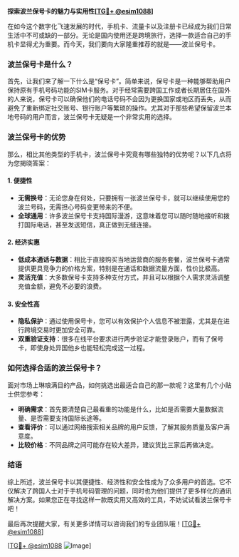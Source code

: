 **探索波兰保号卡的魅力与实用性[[TG💪+ @esim1088](https://t.me/s/esim1088)]**

在如今这个数字化飞速发展的时代，手机卡、流量卡以及注册卡已经成为我们日常生活中不可或缺的一部分。无论是国内使用还是跨境旅行，选择一款适合自己的手机卡显得尤为重要。而今天，我们要向大家隆重推荐的就是——波兰保号卡。

### 波兰保号卡是什么？

首先，让我们来了解一下什么是“保号卡”。简单来说，保号卡是一种能够帮助用户保持原有手机号码功能的SIM卡服务。对于经常需要跨国工作或者长期居住在国外的人来说，保号卡可以确保他们的电话号码不会因为更换国家或地区而丢失，从而避免了重新绑定社交账号、银行账户等繁琐的操作。尤其对于那些希望保留波兰本地号码的用户而言，波兰保号卡无疑是一个非常实用的选择。

### 波兰保号卡的优势

那么，相比其他类型的手机卡，波兰保号卡究竟有哪些独特的优势呢？以下几点将为您揭晓答案：

#### 1. **便捷性**
   - **无需换号**：无论您身在何处，只要拥有一张波兰保号卡，就可以继续使用您的波兰号码，无需担心号码变更带来的不便。
   - **全球通用**：许多波兰保号卡支持国际漫游，这意味着您可以随时随地接听和拨打国际电话，甚至发送短信，真正做到无缝连接。

#### 2. **经济实惠**
   - **低成本通话与数据**：相比于直接购买当地运营商的服务套餐，波兰保号卡通常提供更具竞争力的价格方案，特别是在通话和数据流量方面，性价比极高。
   - **灵活充值**：大多数保号卡支持多种支付方式，并且可以根据个人需求灵活调整充值金额，避免不必要的浪费。

#### 3. **安全性高**
   - **隐私保护**：通过使用保号卡，您可以有效保护个人信息不被泄露，尤其是在进行跨境交易时更加安全可靠。
   - **双重验证支持**：很多在线平台要求进行两步验证才能登录账户，而有了保号卡，即使身处异国他乡也能轻松完成这一过程。

### 如何选择合适的波兰保号卡？

面对市场上琳琅满目的产品，如何挑选出最适合自己的那一款呢？这里有几个小贴士供您参考：

- **明确需求**：首先要清楚自己最看重的功能是什么，比如是否需要大量数据流量、是否需要支持国际长途等。
- **查看评价**：可以通过网络搜索相关品牌的用户反馈，了解其服务质量及客户满意度。
- **比较价格**：不同品牌之间可能存在较大差异，建议货比三家后再做决定。

### 结语

综上所述，波兰保号卡以其便捷性、经济性和安全性成为了众多用户的首选。它不仅解决了跨国人士对于手机号码管理的问题，同时也为他们提供了更多样化的通讯解决方案。如果您正在寻找这样一款既实用又高效的工具，不妨试试看波兰保号卡吧！

最后再次提醒大家，有关更多详情可以咨询我们的专业团队哦！[[TG💪+ @esim1088](https://t.me/s/esim1088)] 

[[TG💪+ @esim1088](https://t.me/s/esim1088) ![Image](https://i.postimg.cc/4NQfJmqS/Snipaste-2025-05-13-00-14-12.png)]